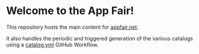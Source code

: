 # Welcome to the App Fair!

This repository hosts the main content for [appfair.net](https://appfair.net).

It also handles the periodic and triggered generation of the various catalogs using a [catalog.yml](https://github.com/appfair/appfair.github.io/blob/main/.github/workflows/catalog.yml) GitHub Workflow.
